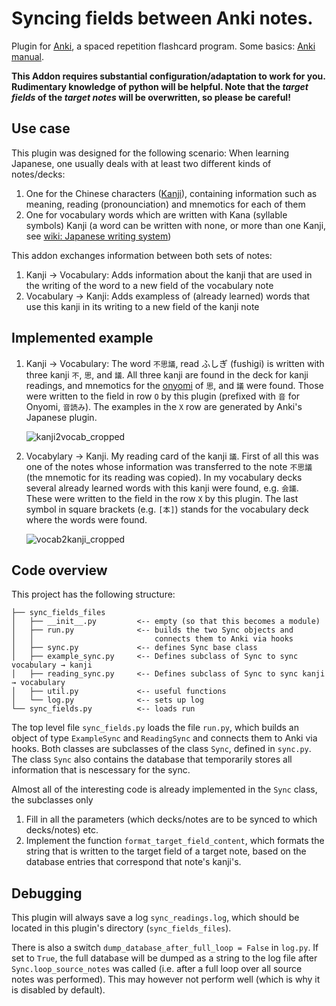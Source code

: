 # Syncing fields between Anki notes.

Plugin for [Anki](https://apps.ankiweb.net/), a spaced repetition flashcard program. Some basics: [Anki manual](https://apps.ankiweb.net/docs/manual.html#the-basics).

**This Addon requires substantial configuration/adaptation to work for you. Rudimentary knowledge of python will be helpful. Note that the *target fields* of the *target notes* will be overwritten, so please be careful!**

## Use case

This plugin was designed for the following scenario: When learning Japanese, one usually deals with at least two different kinds of notes/decks:

1. One for the Chinese characters ([Kanji](https://en.wikipedia.org/wiki/Kanji)), containing information such as meaning, reading (pronounciation) and mnemotics for each of them
2. One for vocabulary words which are written with Kana (syllable symbols) Kanji (a word can be written with none, or more than one Kanji, see [wiki: Japanese writing system](https://en.wikipedia.org/wiki/Japanese_writing_system))

This addon exchanges information between both sets of notes:

1. Kanji → Vocabulary: Adds information about the kanji that are used in the writing of the word to a new field of the vocabulary note
2. Vocabulary → Kanji: Adds exampless of (already learned) words that use this kanji in its writing to a new field of the kanji note

## Implemented example

1. Kanji → Vocabulary: The word ```不思議```, read ふしぎ (fushigi) is written with three kanji ```不```, ```思```, and ```議```. All three kanji are found in the deck for kanji readings, and mnemotics for the [onyomi](https://en.wikipedia.org/wiki/Kanji#On.27yomi_.28Sino-Japanese_reading.29) of ```思```, and ```議``` were found. Those were written to the field in row ```O``` by this plugin (prefixed with ```音``` for Onyomi, ```音読み```). The examples in the ```X``` row are generated by Anki's Japanese plugin. 

    ![kanji2vocab_cropped](https://cloud.githubusercontent.com/assets/13602468/24543107/963a8674-15fe-11e7-8576-3ba48af47fbd.png)

2. Vocabylary → Kanji. My reading card of the kanji ```議```. First of all this was one of the notes whose information was transferred to the note ```不思議``` (the mnemotic for its reading was copied). 
   In my vocabulary decks several already learned words with this kanji were found, e.g. ```会議```. These were written to the field in the row ```X``` by this plugin. The last symbol in square brackets (e.g. ```[本]```) stands for the vocabulary deck where the words were found.

    ![vocab2kanji_cropped](https://cloud.githubusercontent.com/assets/13602468/24543108/9643e322-15fe-11e7-8256-57df16dc1699.png) 

## Code overview

This project has the following structure:

    ├── sync_fields_files
    │   ├── __init__.py         <-- empty (so that this becomes a module)
    │   ├── run.py              <-- builds the two Sync objects and 
    │   │                           connects them to Anki via hooks
    │   ├── sync.py             <-- defines Sync base class
    │   ├── example_sync.py     <-- Defines subclass of Sync to sync vocabulary → kanji
    │   ├── reading_sync.py     <-- Defines subclass of Sync to sync kanji → vocabulary
    │   ├── util.py             <-- useful functions
    │   └── log.py              <-- sets up log
    └── sync_fields.py          <-- loads run

The top level file ```sync_fields.py``` loads the file ```run.py```, which builds an object of type ```ExampleSync``` and ```ReadingSync``` and connects them to Anki via hooks. Both classes are subclasses of the class ```Sync```, defined in ```sync.py```. The class ```Sync``` also contains the database that temporarily stores all information that is nescessary for the sync.

Almost all of the interesting code is already implemented in the ```Sync``` class, the subclasses only

1. Fill in all the parameters (which decks/notes are to be synced to which decks/notes) etc.
2. Implement the function ```format_target_field_content```, which formats the string that is written to the target field of a target note, based on the database entries that correspond that note's kanji's. 

## Debugging

This plugin will always save a log ```sync_readings.log```, which should be located in this plugin's directory (```sync_fields_files```). 

There is also a switch ```dump_database_after_full_loop = False``` in ```log.py```. If set to ```True```, the full database will be dumped as a string to the log file after ```Sync.loop_source_notes``` was called (i.e. after a full loop over all source notes was performed). This may however not perform well (which is why it is disabled by default).